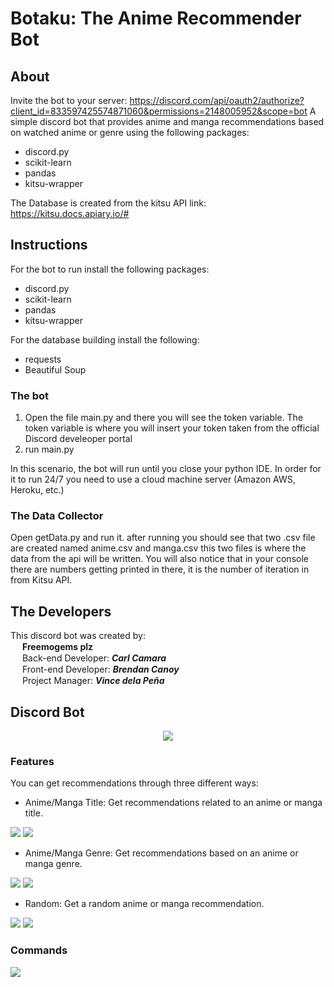 # Botaku: The Anime Recommender Bot

## About
Invite the bot to your server: https://discord.com/api/oauth2/authorize?client_id=833597425574871060&permissions=2148005952&scope=bot
A simple discord bot that provides anime and manga recommendations based on watched anime or genre using the following packages:
 * discord.py 
 * scikit-learn
 * pandas
 * kitsu-wrapper

The Database is created from the kitsu API link: https://kitsu.docs.apiary.io/#
 
## Instructions
For the bot to run install the following packages:
 * discord.py
 * scikit-learn
 * pandas
 * kitsu-wrapper

For the database building install the following:
 * requests
 * Beautiful Soup

 ### The bot
 1. Open the file main.py and there you will see the token variable. The token variable is where you will insert your token taken from the official Discord develeoper portal
 2. run main.py 

 In this scenario, the bot will run until you close your python IDE. In order for it to run 24/7 you need to use a cloud machine server (Amazon AWS, Heroku, etc.) 
 
 ### The Data Collector
 Open getData.py and run it. after running you should see that two .csv file are created named anime.csv and manga.csv this two files is where the data from the api will be written. You will also notice that in your console there are numbers getting printed in there, it is the number of iteration in from Kitsu API. 


## The Developers
This discord bot was created by: <br/>
<img src="https://static.wikia.nocookie.net/gensin-impact/images/d/d4/Item_Primogem.png/revision/latest?cb=20201117071158" height="15" width="15"> 
**Freemogems plz** <br/>
<img src="https://preview.redd.it/blbm0bfqqyv51.png?width=960&crop=smart&auto=webp&s=cf42f1b7b57b1ea2f48c8b9fe5b698c24e4abfc0" height="15" width="15">
 Back-end Developer: _**Carl Camara**_ <br/>
<img src="https://preview.redd.it/z1c5jjeqqyv51.png?width=960&crop=smart&auto=webp&s=540d90e069704dc4d7dfeb3632f2ac5384ef3b3f" height="15" width="15">
 Front-end Developer: _**Brendan Canoy**_<br/>
<img src="https://preview.redd.it/iaty0jeqqyv51.png?width=960&crop=smart&auto=webp&s=ce805f300bdca81a7c652c8366b0a3ca057f39f8" height="15" width="15">
 Project Manager: _**Vince dela Peña**_<br/>

## Discord Bot
<div align="center"><img src="https://cdn.discordapp.com/attachments/853265856233865246/853571628130500608/unknown.png"></div>

### Features

You can get recommendations through three different ways:

* Anime/Manga Title: Get recommendations related to an anime or manga title.
<img src="https://cdn.discordapp.com/attachments/835427579284160532/853572003230646292/unknown.png">
<img src="https://cdn.discordapp.com/attachments/835427579284160532/853572638765219880/unknown.png">

* Anime/Manga Genre: Get recommendations based on an anime or manga genre.
<img src="https://cdn.discordapp.com/attachments/835427579284160532/853573311435112479/unknown.png">
<img src="https://cdn.discordapp.com/attachments/835427579284160532/853573712742055976/unknown.png">

* Random: Get a random anime or manga recommendation.
<img src="https://cdn.discordapp.com/attachments/835427579284160532/853574389500084234/unknown.png">
<img src="https://cdn.discordapp.com/attachments/835427579284160532/853574701988315146/unknown.png">

### Commands
<img src="https://cdn.discordapp.com/attachments/835427579284160532/853574972290236416/unknown.png">
